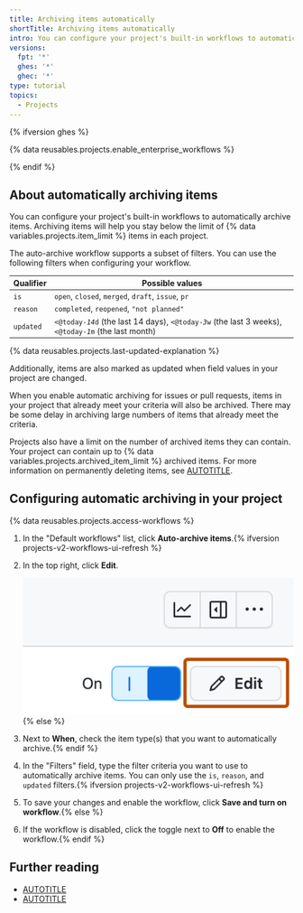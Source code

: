 ```yaml
---
title: Archiving items automatically
shortTitle: Archiving items automatically
intro: You can configure your project's built-in workflows to automatically archive items that match a filter.
versions:
  fpt: '*'
  ghes: '*'
  ghec: '*'
type: tutorial
topics:
  - Projects
---
```


{% ifversion ghes %}

{% data reusables.projects.enable_enterprise_workflows %}

{% endif %}

## About automatically archiving items

You can configure your project's built-in workflows to automatically archive items. Archiving items will help you stay below the limit of {% data variables.projects.item_limit %} items in each project.

The auto-archive workflow supports a subset of filters. You can use the following filters when configuring your workflow.

| Qualifier | Possible values
| --- | --- |
| `is` | `open`, `closed`, `merged`, `draft`, `issue`, `pr`
| `reason` | `completed`, `reopened`, `"not planned"`
| `updated` | <code><@today-<em>14</em>d</code> (the last 14 days), <code><@today-<em>3</em>w</code> (the last 3 weeks), <code><@today-<em>1</em>m</code> (the last month)

{% data reusables.projects.last-updated-explanation %}

Additionally, items are also marked as updated when field values in your project are changed.

When you enable automatic archiving for issues or pull requests, items in your project that already meet your criteria will also be archived. There may be some delay in archiving large numbers of items that already meet the criteria.

Projects also have a limit on the number of archived items they can contain. Your project can contain up to {% data variables.projects.archived_item_limit %} archived items. For more information on permanently deleting items, see [AUTOTITLE](/issues/planning-and-tracking-with-projects/managing-items-in-your-project/archiving-items-from-your-project#deleting-items).

## Configuring automatic archiving in your project

{% data reusables.projects.access-workflows %}
1. In the "Default workflows" list, click **Auto-archive items**.{% ifversion projects-v2-workflows-ui-refresh %}
1. In the top right, click **Edit**.

   ![Screenshot showing a project's menu bar. The "Edit" button is highlighted with an orange rectangle.](/assets/images/help/projects-v2/workflow-start-editing.png)
   {% else %}
1. Next to **When**, check the item type(s) that you want to automatically archive.{% endif %}
1. In the "Filters" field, type the filter criteria you want to use to automatically archive items. You can only use the `is`, `reason`, and `updated` filters.{% ifversion projects-v2-workflows-ui-refresh %}
1. To save your changes and enable the workflow, click **Save and turn on workflow**.{% else %}
1. If the workflow is disabled, click the toggle next to **Off** to enable the workflow.{% endif %}

## Further reading

* [AUTOTITLE](/issues/planning-and-tracking-with-projects/managing-items-in-your-project/archiving-items-from-your-project)
* [AUTOTITLE](/issues/planning-and-tracking-with-projects/automating-your-project/using-the-built-in-automations)
